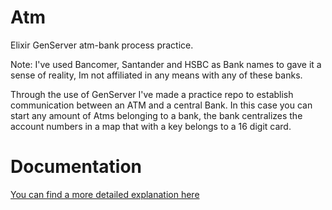 # Atm

Elixir GenServer atm-bank process practice.

Note: I've used Bancomer, Santander and HSBC as Bank names to gave it a sense of reality, Im not affiliated in any means with any of these banks.

Through the use of GenServer I've made a practice repo to establish communication between an ATM and a central Bank. In this case you can start any amount of Atms belonging to a bank, the bank centralizes the account numbers in a map that with a key belongs to a 16 digit card.


# Documentation

[You can find a more detailed explanation here](https://luismaldonadov.github.io/atms-bank/)


